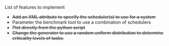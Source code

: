 List of features to implement

* ~~Add an XML attribute to specify the scheduler(s) to use for a system~~
* Parameter the benchmark tool to use a combination of schedulers
* ~~Plot directly from the python script~~
* ~~Change the generator to use a random uniform distribution to determine criticality levels of tasks.~~

